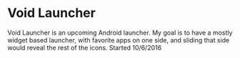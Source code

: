 # Void Launcher
Void Launcher is an upcoming Android launcher. My goal is to have a mostly widget based launcher, with favorite apps on one side,
and sliding that side would reveal the rest of the icons. Started 10/6/2016
